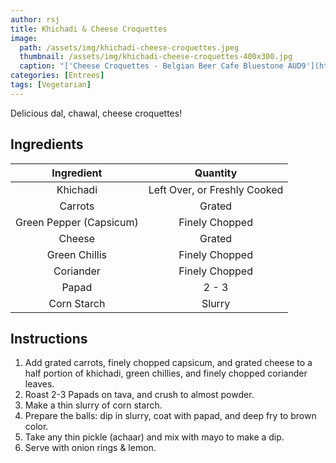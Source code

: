 ```yaml
---
author: rsj
title: Khichadi & Cheese Croquettes
image:
  path: /assets/img/khichadi-cheese-croquettes.jpeg
  thumbnail: /assets/img/khichadi-cheese-croquettes-400x300.jpg
  caption: "['Cheese Croquettes - Belgian Beer Cafe Bluestone AUD9'](https://www.flickr.com/photos/10559879@N00/3067444887) by [avlxyz](https://www.flickr.com/photos/10559879@N00) is licensed under [CC BY-SA 2.0](https://creativecommons.org/licenses/by-sa/2.0/?ref=openverse)."
categories: [Entrees]
tags: [Vegetarian]
---
```


Delicious dal, chawal, cheese croquettes!

## Ingredients

| Ingredient | Quantity |
|:-:|:-:|
| Khichadi | Left Over, or Freshly Cooked |
| Carrots | Grated |
| Green Pepper (Capsicum) | Finely Chopped |
| Cheese | Grated |
| Green Chillis | Finely Chopped |
| Coriander | Finely Chopped |
| Papad | 2 - 3 |
| Corn Starch | Slurry |

## Instructions

1. Add grated carrots, finely chopped capsicum, and grated cheese to a half portion of khichadi, green chillies, and finely chopped coriander leaves.
2. Roast 2-3 Papads on tava, and crush to almost powder.
3. Make a thin slurry of corn starch.
4. Prepare the balls: dip in slurry, coat with papad, and deep fry to brown color.
5. Take any thin pickle (achaar) and mix with mayo to make a dip.
6. Serve with onion rings & lemon.
